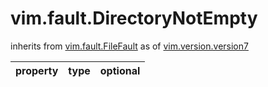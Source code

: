 vim.fault.DirectoryNotEmpty
===========================
inherits from [vim.fault.FileFault](docs/vim.fault.FileFault.md)
as of [vim.version.version7](docs/vim.version.md)

| property | type | optional |
|:---------|:-----|:---------|
